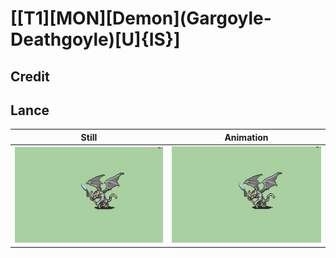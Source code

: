 # [\[T1\]\[MON\]\[Demon\]\(Gargoyle-Deathgoyle\)\[U\]{IS}]

## Credit


	
## Lance

| Still | Animation |
| :---: | :-------: |
| ![Lance still](./Lance_000.png) | ![Lance animation](./Lance.gif) |
